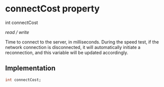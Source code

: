 


# connectCost property







int connectCost
  
_<span class="feature">read / write</span>_



<p>Time to connect to the server, in milliseconds. During the speed test, if the network connection is disconnected, it will automatically initiate a reconnection, and this variable will be updated accordingly.</p>



## Implementation

```dart
int connectCost;
```







